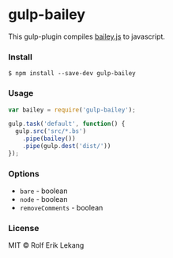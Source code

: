 # gulp-bailey
This gulp-plugin compiles [bailey.js](https://github.com/haeric/bailey.js) to javascript.

### Install

    $ npm install --save-dev gulp-bailey

### Usage
```javascript
var bailey = require('gulp-bailey');

gulp.task('default', function() {
  gulp.src('src/*.bs')
    .pipe(bailey())
    .pipe(gulp.dest('dist/'))
});
```

### Options
* `bare` - boolean
* `node` - boolean
* `removeComments` - boolean

### License
MIT © Rolf Erik Lekang 

